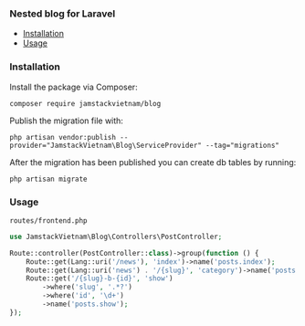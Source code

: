 ### Nested blog for Laravel

- [Installation](#installation)
- [Usage](#usage)

### Installation

Install the package via Composer:

```
composer require jamstackvietnam/blog
```

Publish the migration file with:

```
php artisan vendor:publish --provider="JamstackVietnam\Blog\ServiceProvider" --tag="migrations"
```

After the migration has been published you can create db tables by running:

```
php artisan migrate
```

### Usage


`routes/frontend.php`
```php
use JamstackVietnam\Blog\Controllers\PostController;

Route::controller(PostController::class)->group(function () {
    Route::get(Lang::uri('/news'), 'index')->name('posts.index');
    Route::get(Lang::uri('news') . '/{slug}', 'category')->name('posts.category');
    Route::get('/{slug}-b-{id}', 'show')
        ->where('slug', '.*?')
        ->where('id', '\d+')
        ->name('posts.show');
});
```
